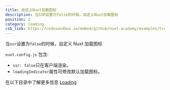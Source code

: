 ```yaml
---
title: 自定义Nuxt加载图标
description: 当SSR设置为false的时候，自定义Nuxt加载图标
position: 2
category: loading
csb_link: https://codesandbox.io/embed/github/nuxt-academy/examples/tree/master/loading/customize-loading-indicator?fontsize=14&hidenavigation=1&module=%2Fnuxt.config.js&theme=dark&view=editor
---
```


当`ssr`设置为`false`的时候，自定义 Nuxt 加载图标

<example-intro></example-intro>

`nuxt.config.js` 包含:

- `ssr: false`只在客户端渲染。
- `loadingIndicator`属性可修改默认加载图标。

<base-alert type="next">

在以下目录中了解更多信息 [Loading](/docs/2.x/features/loading)

</base-alert>

<code-sandbox :src="csb_link"></code-sandbox>
